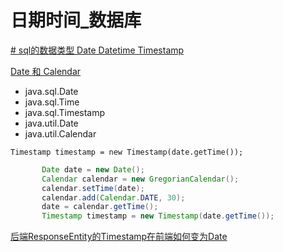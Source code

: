 # 日期时间_数据库

[# sql的数据类型 Date Datetime Timestamp](../../数据库/SQL/DateDatetimeTimestamp.md)

[Date 和 Calendar](../../计算机语言/Java/Java知识积累/Date和Calendar.md)

* java.sql.Date
* java.sql.Time
* java.sql.Timestamp
* java.util.Date
* java.util.Calendar

`Timestamp timestamp = new Timestamp(date.getTime());`

```java
       Date date = new Date();
       Calendar calendar = new GregorianCalendar();
       calendar.setTime(date);
       calendar.add(Calendar.DATE, 30);
       date = calendar.getTime();
       Timestamp timestamp = new Timestamp(date.getTime());
```

[后端ResponseEntity的Timestamp在前端如何变为Date](../../计算机语言/JavaScript和TypeScript/JavaScript/知识积累/后端ResponseEntity的Timestamp在前端如何变为Date.md)